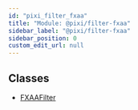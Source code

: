 ```yaml
---
id: "pixi_filter_fxaa"
title: "Module: @pixi/filter-fxaa"
sidebar_label: "@pixi/filter-fxaa"
sidebar_position: 0
custom_edit_url: null
---
```


## Classes

- [FXAAFilter](../classes/pixi_filter_fxaa.FXAAFilter.md)
